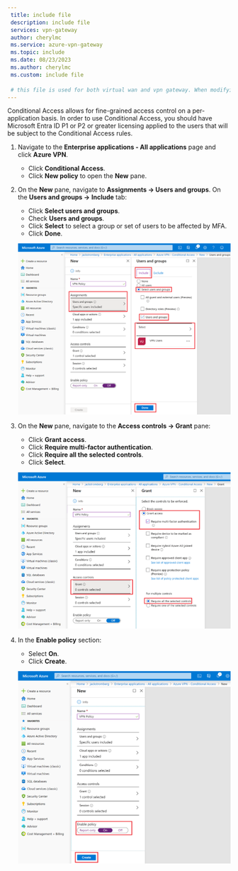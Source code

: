 ```yaml
---
 title: include file
 description: include file
 services: vpn-gateway
 author: cherylmc
 ms.service: azure-vpn-gateway
 ms.topic: include
 ms.date: 08/23/2023
 ms.author: cherylmc
 ms.custom: include file

 # this file is used for both virtual wan and vpn gateway. When modifying, make sure that your changes work for both environments.
---
```

Conditional Access allows for fine-grained access control on a per-application basis. In order to use Conditional Access, you should have Microsoft Entra ID P1 or P2 or greater licensing applied to the users that will be subject to the Conditional Access rules.

1. Navigate to the **Enterprise applications - All applications** page and click **Azure VPN**.

   - Click **Conditional Access**.
   - Click **New policy** to open the **New** pane.
2. On the **New** pane, navigate to **Assignments -> Users and groups**. On the **Users and groups ->** **Include** tab:

   - Click **Select users and groups**.
   - Check **Users and groups**.
   - Click **Select** to select a group or set of users to be affected by MFA.
   - Click **Done**.

   ![Assignments](./media/vpn-gateway-vwan-openvpn-mfa/mfa-ca-assignments.png)
3. On the **New** pane, navigate to the **Access controls -> Grant** pane:

   - Click **Grant access**.
   - Click **Require multi-factor authentication**.
   - Click **Require all the selected controls**.
   - Click **Select**.
   
   ![Grant access - MFA](./media/vpn-gateway-vwan-openvpn-mfa/mfa-ca-grant-mfa.png)
4. In the **Enable policy** section:

   - Select **On**.
   - Click **Create**.

   ![Enable Policy](./media/vpn-gateway-vwan-openvpn-mfa/mfa-ca-enable-policy.png)
